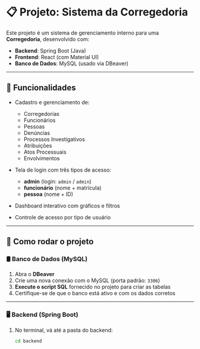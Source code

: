 # 📋 Projeto: Sistema da Corregedoria

Este projeto é um sistema de gerenciamento interno para uma **Corregedoria**, desenvolvido com:

- **Backend**: Spring Boot (Java)
- **Frontend**: React (com Material UI)
- **Banco de Dados**: MySQL (usado via DBeaver)

---

## 🧩 Funcionalidades

- Cadastro e gerenciamento de:
  - Corregedorias
  - Funcionários
  - Pessoas
  - Denúncias
  - Processos Investigativos
  - Atribuições
  - Atos Processuais
  - Envolvimentos

- Tela de login com três tipos de acesso:
  - **admin** (login: `admin` / `admin`)
  - **funcionário** (nome + matrícula)
  - **pessoa** (nome + ID)

- Dashboard interativo com gráficos e filtros
- Controle de acesso por tipo de usuário

---

## 🚀 Como rodar o projeto

### 🛢️ Banco de Dados (MySQL)

1. Abra o **DBeaver**
2. Crie uma nova conexão com o MySQL (porta padrão: `3306`)
3. **Execute o script SQL** fornecido no projeto para criar as tabelas
4. Certifique-se de que o banco está ativo e com os dados corretos

---

### 🖥️ Backend (Spring Boot)

1. No terminal, vá até a pasta do backend:

   ```bash
   cd backend
